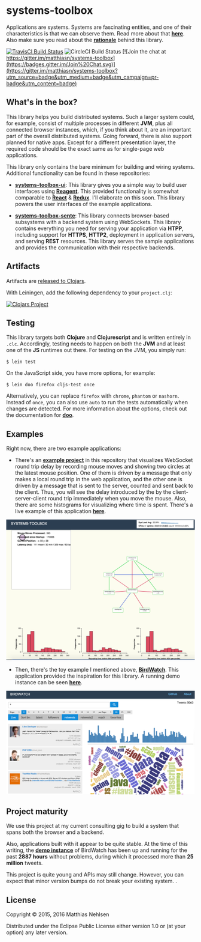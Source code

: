# systems-toolbox

Applications are systems. Systems are fascinating entities, and one of their characteristics is that we can observe them. Read more about that **[here](doc/systems-thinking.md)**. Also make sure you read about the **[rationale](doc/rationale.md)** behind this library.

[![TravisCI Build Status](https://travis-ci.org/matthiasn/systems-toolbox.svg?branch=master)](https://travis-ci.org/matthiasn/systems-toolbox)
![CircleCI Build Status](https://circleci.com/gh/matthiasn/systems-toolbox.svg?&style=shield&circle-token=24e698236c3b69afa71b954d829fbb9f9fb7c34d)
[![Join the chat at https://gitter.im/matthiasn/systems-toolbox](https://badges.gitter.im/Join%20Chat.svg)](https://gitter.im/matthiasn/systems-toolbox?utm_source=badge&utm_medium=badge&utm_campaign=pr-badge&utm_content=badge)


## What's in the box?

This library helps you build distributed systems. Such a larger system could, for example, consist of multiple processes in different **JVM**, plus all connected browser instances, which, if you think about it, are an important part of the overall distributed systems. Going forward, there is also support planned for native apps. Except for a different presentation layer, the required code should be the exact same as for single-page web applications.

This library only contains the bare minimum for building and wiring systems. Additional functionality can be found in these repositories:

* **[systems-toolbox-ui](https://github.com/matthiasn/systems-toolbox-ui)**: This library gives you a simple way to build user interfaces using **[Reagent](https://github.com/reagent-project/reagent)**. This provided functionality is somewhat comparable to **[React](https://facebook.github.io/react/)** & **[Redux](https://github.com/reactjs/redux)**. I'll elaborate on this soon. This library powers the user interfaces of the example applications.

* **[systems-toolbox-sente](https://github.com/matthiasn/systems-toolbox-sente)**: This library connects browser-based subsystems with a backend system using WebSockets. This library contains everything you need for serving your application via **HTPP**, including support for **HTTPS**, **HTTP2**, deployment in application servers, and serving **REST** resources. This library serves the sample applications and provides the communication with their respective backends.


## Artifacts

Artifacts are [released to Clojars](https://clojars.org/matthiasn/systems-toolbox).

With Leiningen, add the following dependency to your `project.clj`:

[![Clojars Project](https://img.shields.io/clojars/v/matthiasn/systems-toolbox.svg)](https://clojars.org/matthiasn/systems-toolbox)


## Testing

This library targets both **Clojure** and **Clojurescript** and is written entirely in `.clc`. Accordingly, testing needs to happen on both the **JVM** and at least one of the **JS** runtimes out there. For testing on the JVM, you simply run:

    $ lein test

On the JavaScript side, you have more options, for example:

    $ lein doo firefox cljs-test once    

Alternatively, you can replace `firefox` with `chrome`, `phantom` or `nashorn`. Instead of `once`, you can also use `auto` to run the tests automatically when changes are detected. For more information about the options, check out the documentation for **[doo](https://github.com/bensu/doo)**.


## Examples

Right now, there are two example applications:

* There's an **[example project](https://github.com/matthiasn/systems-toolbox/tree/master/examples/trailing-mouse-pointer)** in this repository that visualizes WebSocket round trip delay by recording mouse moves and showing two circles at the latest mouse position. One of them is driven by a message that only makes a local round trip in the web application, and the other one is driven by a message that is sent to the server, counted and sent back to the client. Thus, you will see the delay introduced by the by the client-server-client round trip immediately when you move the mouse. Also, there are some histograms for visualizing where time is spent. There's a live example of this application **[here](http://systems-toolbox.matthiasnehlsen.com/)**.

![Example Screenshot](./doc/example.png)

* Then, there's the toy example I mentioned above, **[BirdWatch](https://github.com/matthiasn/BirdWatch)**. This application provided the inspiration for this library. A running demo instance can be seen **[here](http://birdwatch2.matthiasnehlsen.com)**.

![BirdWatch Screenshot](./doc/birdwatch.png)


## Project maturity

We use this project at my current consulting gig to build a system that spans both the browser and a backend.

Also, applications built with it appear to be quite stable. At the time of this writing, the **[demo instance](http://birdwatch2.matthiasnehlsen.com)** of BirdWatch has been up and running for the past **2887 hours** without problems, during which it processed more than **25 million** tweets.

This project is quite young and APIs may still change. However, you can expect that minor version bumps do not break your existing system. .


## License

Copyright © 2015, 2016 Matthias Nehlsen

Distributed under the Eclipse Public License either version 1.0 or (at your option) any later version.
